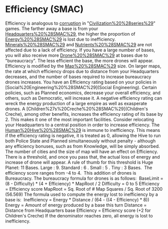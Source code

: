# Efficiency (SMAC)

Efficiency is analogous to [corruption](corruption) in "[Civilization%20%28series%29](Civilization)" games. The farther away a base is from your [Headquarters%20%28SMAC%29](Headquarters), the higher the proportion of [Energy%20%28SMAC%29](energy) is lost due to inefficiency. [Minerals%20%28SMAC%29](Minerals) and [Nutrients%20%28SMAC%29](nutrients) are not affected due to a lack of efficiency. If you have a large number of bases, you will also receive more [Drone%20%28SMAC%29](drones) at bases due to "bureaucracy". The less efficient the base, the more drones will appear. Efficiency is modified by the [Map%20%28SMAC%29](map) size. On larger maps, the rate at which efficiency drops due to distance from your Headquarters decreases, and the number of bases required to increase bureaucracy drones increases.
You have an Efficiency rating based on your policies in [Social%20Engineering%20%28SMAC%29](Social Engineering). Certain policies, such as Planned economics, decrease your overall efficiency, and others, such as Democratic, will increase it. A negative efficiency rating can wreck the energy production of a large empire as well as exasperate drones.
A [Children%27s%20Creche%20%28SMAC%29](Children's Creche), among other benefits, increases the efficiency rating of its base by 2. This makes it one of the most important facilities.
Consider relocating your Headquarters to a central position in order to increase efficiency.
The [Human%20Hive%20%28SMAC%29](Hive) is immune to inefficiency. This means if the efficiency rating is negative, it is treated as 0, allowing the Hive to run both Police State and Planned simultaneously without penalty - although any efficiency bonuses, such as from Knowledge, will be simply absorbed.
The number of cities and the size of map will have an effect on Efficiency. There is a threshold, and once you pass that, the actual loss of energy and increase of drone will appear. A rule of thumb for this threshold is Huge Planet: 11 Bases. Large : 9. Standard : 6 . Small : 5 . Tiny : 3 Bases. 
The efficiency score ranges from -4 to 4. 
This addition of drones is Bureaucracy. The bureaucracy formula for drones is as follows: 
 BaseLimit = (8 - Difficulty) * (4 + Efficiency) * MapRoot / 2
 Difficulty = 0 to 5
 Efficiency = Efficiency score
 MapRoot = Sq. Root of # Map Squares / Sq. Root of 3200 (56.569)
The formula used to compute the energy lost to inefficiency by a base is: 
 Inefficiency = Energy * Distance / (64 - ((4 - Efficiency) * 8))
 Energy = Amount of energy produced by a base this turn
 Distance = Distance from Headquarters base
 Efficiency = Efficiency score (+2 for Children's Creche)
If the denominator reaches zero, all energy is lost to inefficiency.